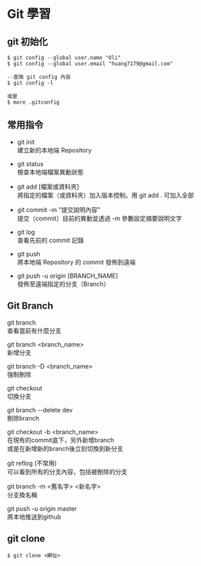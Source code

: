 # Git 學習

## git 初始化

```sql=
$ git config --global user.name "Oli"
$ git config --global user.email "huang7179@gmail.com"

--查詢 git config 內容
$ git config -l

或是
$ more .gitconfig
```


## 常用指令

- git init  
建立新的本地端 Repository

- git status  
檢查本地端檔案異動狀態

- git add [檔案或資料夾]  
將指定的檔案（或資料夾）加入版本控制。用 git add . 可加入全部

- git commit -m "提交說明內容"  
提交（commit）目前的異動並透過 -m 參數設定摘要說明文字

- git log  
查看先前的 commit 記錄

- git push  
將本地端 Repository 的 commit 發佈到遠端

- git push -u origin [BRANCH_NAME]  
發佈至遠端指定的分支（Branch）





## Git Branch

git branch  
查看當前有什麼分支
    
git branch <branch_name>  
新增分支

git branch -D <branch_name>  
強制刪除

git checkout  
切換分支

git branch --delete dev  
刪除branch

git checkout -b <branch_name>  
在現有的commit底下，另外新增branch  
或是在新增新的branch後立刻切換到新分支  

git reflog (不常用)  
可以看到所有的分支內容，包括被刪除的分支

git branch -m <舊名字> <新名字>  
分支換名稱

git push -u origin master  
將本地推送到github

## git clone

```htmlembedded=
$ git clone <網址>
```

